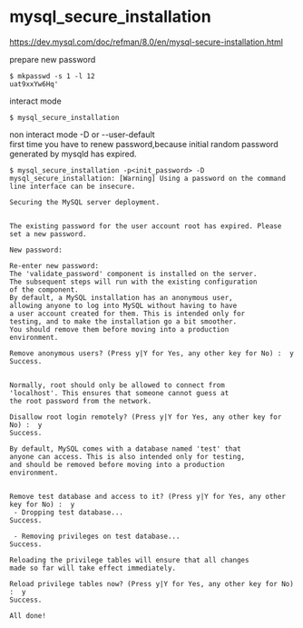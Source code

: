 # mysql_secure_installation

https://dev.mysql.com/doc/refman/8.0/en/mysql-secure-installation.html

prepare new password
```console
$ mkpasswd -s 1 -l 12
uat9xxYw6Hq'
```

interact mode
```
$ mysql_secure_installation 
```

non interact mode -D or --user-default  
first time you have to renew password,because initial random password generated by mysqld has expired.
```
$ mysql_secure_installation -p<init_password> -D
mysql_secure_installation: [Warning] Using a password on the command line interface can be insecure.

Securing the MySQL server deployment.


The existing password for the user account root has expired. Please set a new password.

New password:

Re-enter new password:
The 'validate_password' component is installed on the server.
The subsequent steps will run with the existing configuration
of the component.
By default, a MySQL installation has an anonymous user,
allowing anyone to log into MySQL without having to have
a user account created for them. This is intended only for
testing, and to make the installation go a bit smoother.
You should remove them before moving into a production
environment.

Remove anonymous users? (Press y|Y for Yes, any other key for No) :  y
Success.


Normally, root should only be allowed to connect from
'localhost'. This ensures that someone cannot guess at
the root password from the network.

Disallow root login remotely? (Press y|Y for Yes, any other key for No) :  y
Success.

By default, MySQL comes with a database named 'test' that
anyone can access. This is also intended only for testing,
and should be removed before moving into a production
environment.


Remove test database and access to it? (Press y|Y for Yes, any other key for No) :  y
 - Dropping test database...
Success.

 - Removing privileges on test database...
Success.

Reloading the privilege tables will ensure that all changes
made so far will take effect immediately.

Reload privilege tables now? (Press y|Y for Yes, any other key for No) :  y
Success.

All done!
```
